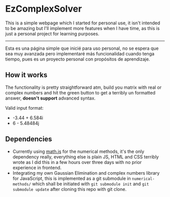 # EzComplexSolver
This is a simple webpage which I started for personal use, 
it isn't intended to be amazing but I'll implement more 
features when I have time, as this is just a personal 
project for learning purposes.
* * *
Esta es una página simple que inicié para uso personal, 
no se espera que sea muy avanzada pero implementaré más 
funcionalidad cuando tenga tiempo, pues es un proyecto 
personal con propósitos de aprendizaje.

## How it works
The functionality is pretty straightforward atm, build 
you matrix with real or complex numbers and hit the green 
button to get a terribly un formatted answer, **doesn't 
support** advanced syntax.

Valid input format:
- -3.44 + 6.584i
- 6 - 5.48484j

## Dependencies
- Currently using [math.js](https://mathjs.org/) for the 
numerical methods, it's the only dependency really, 
everything else is plain JS, HTML and CSS terribly 
wrote as I did this in a few hours over three days with 
no prior experience in frontend.
- Integrating my own Gaussian Elimination and complex numbers library for JavaScript, this is
  implemented as a git submodule in `numerical-methods/` which shall be initiated with 
  `git submodule init` and `git submodule update` after cloning this repo with git clone.
